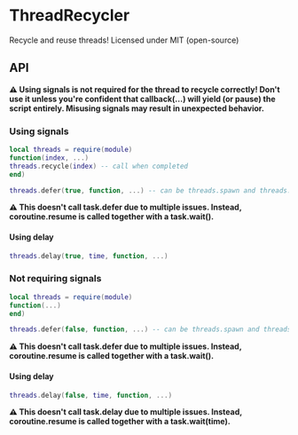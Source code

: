# ThreadRecycler
Recycle and reuse threads! 
Licensed under MIT (open-source)

## API

**⚠️ Using signals is not required for the thread to recycle correctly! Don't use it unless you're confident that callback(...) will yield (or pause) the script entirely. Misusing signals may result in unexpected behavior.**

### Using signals

```lua
local threads = require(module)
function(index, ...)
threads.recycle(index) -- call when completed
end)

threads.defer(true, function, ...) -- can be threads.spawn and threads.wrap too
```
**⚠️ This doesn't call task.defer due to multiple issues. Instead, coroutine.resume is called together with a task.wait().**

#### Using delay

```lua
threads.delay(true, time, function, ...)
```

### Not requiring signals

```lua
local threads = require(module)
function(...)
end)

threads.defer(false, function, ...) -- can be threads.spawn and threads.resume too
```
**⚠️ This doesn't call task.defer due to multiple issues. Instead, coroutine.resume is called together with a task.wait().**

#### Using delay

```lua
threads.delay(false, time, function, ...)
```
**⚠️ This doesn't call task.delay due to multiple issues. Instead, coroutine.resume is called together with a task.wait(time).**

